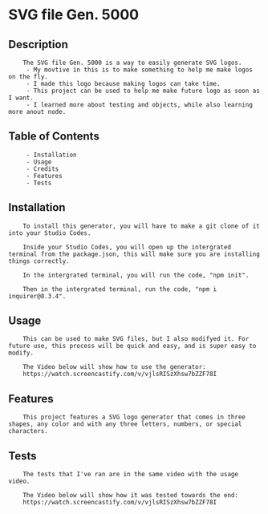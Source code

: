 # SVG file Gen. 5000

## Description

        The SVG file Gen. 5000 is a way to easily generate SVG logos.
         - My movtive in this is to make something to help me make logos on the fly.
         - I made this logo because making logos can take time.
         - This project can be used to help me make future logo as soon as I want.
         - I learned more about testing and objects, while also learning more anout node.

## Table of Contents

         - Installation
         - Usage
         - Credits
         - Features
         - Tests

## Installation
        
        To install this generator, you will have to make a git clone of it into your Studio Codes.

        Inside your Studio Codes, you will open up the intergrated terminal from the package.json, this will make sure you are installing things correctly.

        In the intergrated terminal, you will run the code, "npm init".

        Then in the intergrated terminal, run the code, "npm i inquirer@8.3.4".

## Usage

        This can be used to make SVG files, but I also modifyed it. For future use, this process will be quick and easy, and is super easy to modify.

        The Video below will show how to use the generator:
        https://watch.screencastify.com/v/vjlsRISzXhsw7bZZF78I 


## Features

        This project features a SVG logo generator that comes in three shapes, any color and with any three letters, numbers, or special characters.

## Tests

        The tests that I've ran are in the same video with the usage video.

        The Video below will show how it was tested towards the end:
        https://watch.screencastify.com/v/vjlsRISzXhsw7bZZF78I 
